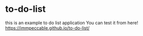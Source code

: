 # to-do-list
this is an example to do list application
You can test it from here!
https://immpeccable.github.io/to-do-list/
